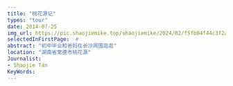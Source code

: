 ```yaml
---
title: "桃花源记"
types: "tour"
date: 2014-07-25
img_url: https://pic.shaojiemike.top/shaojiemike/2024/02/f5fb04f44c3f2aa2961ea94c0ae74840.png
selectedInFirstPage:  # 
abstract: "初中毕业和爸妈在长沙周围逛逛"
location: "湖南省常德市桃花源"
Journalist:
- Shaojie Tan
KeyWords:
---
```

